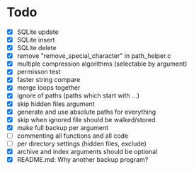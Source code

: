# Todo

- [x] SQLite update
- [x] SQLite insert
- [x] SQLite delete
- [x] remove "remove_special_character" in path_helper.c
- [x] multiple compression algorithms (selectable by argument)
- [x] permisson test
- [x] faster string compare
- [x] merge loops together
- [x] ignore of paths (paths which start with ...)
- [x] skip hidden files argument
- [x] generate and use absolute paths for everything
- [x] skip when ignored file should be walked/stored
- [x] make full backup per argument
- [ ] commenting all functions and all code
- [ ] per directory settings (hidden files, exclude)
- [x] archive and index arguments should be optional
- [x] README.md: Why another backup program?